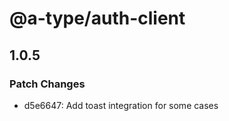 # @a-type/auth-client

## 1.0.5

### Patch Changes

- d5e6647: Add toast integration for some cases
